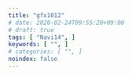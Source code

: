 ```yaml
---
title: "gfx1012"
# date: 2020-02-24T09:55:20+09:00
# draft: true
tags: [ "Navi14", ]
keywords: [ "", ]
# categories: [ "", ]
noindex: false
---
```


